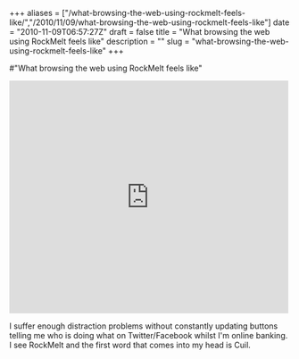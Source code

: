 +++
aliases = ["/what-browsing-the-web-using-rockmelt-feels-like/","/2010/11/09/what-browsing-the-web-using-rockmelt-feels-like"]
date = "2010-11-09T06:57:27Z"
draft = false
title = "What browsing the web using RockMelt feels like"
description = ""
slug = "what-browsing-the-web-using-rockmelt-feels-like"
+++

#"What browsing the web using RockMelt feels like"


 <div><iframe src="http://www.youtube.com/embed/042-XxTkcA4?wmode=transparent" allowfullscreen frameborder="0" height="417" width="500"></iframe></div><p /><div>I suffer enough distraction problems without constantly updating buttons telling me who is doing what on Twitter/Facebook whilst I&#39;m online banking. I see RockMelt and the first word that comes into my head is Cuil.</div>
 